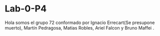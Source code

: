 # Lab-0-P4
Hola somos el grupo 72 conformado por Ignacio Errecart(Se presupone muerto), Martín Pedragosa, Matias Robles, Ariel Falcon y Bruno Maffei
.